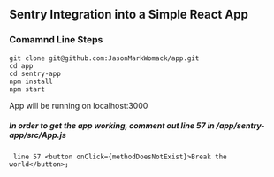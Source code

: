 ## Sentry Integration into a Simple React App

### Comamnd Line Steps
    git clone git@github.com:JasonMarkWomack/app.git
    cd app
    cd sentry-app
    npm install
    npm start
App will be running on localhost:3000 

#####  In order to get the app working, comment out line 57 in /app/sentry-app/src/App.js
 
     line 57 <button onClick={methodDoesNotExist}>Break the world</button>;

